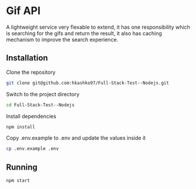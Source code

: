 
# Gif API

A lightweight service very flexable to extend, it has one responsibility which is searching for the gifs and return the result, it also has caching mechanism to improve the search experience.

## Installation

Clone the repository

```bash
git clone git@github.com:hkashko97/Full-Stack-Test--Nodejs.git
```

Switch to the project directory

```bash
cd Full-Stack-Test--Nodejs
```

Install dependencies 
```bash
npm install
```

Copy .env.example to .env and update the values inside it

```bash
cp .env.example .env
```
## Running
```bash
npm start
```
